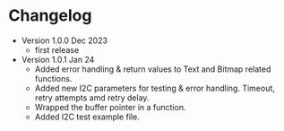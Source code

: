 # Changelog

* Version 1.0.0 Dec 2023
	* first release
* Version 1.0.1 Jan 24
	* Added error handling & return values to Text and 
		Bitmap related functions.
	* Added new I2C parameters for testing & error handling. 
		Timeout, retry attempts amd retry delay.
	* Wrapped the buffer pointer in a function.
	* Added I2C test example file. 
